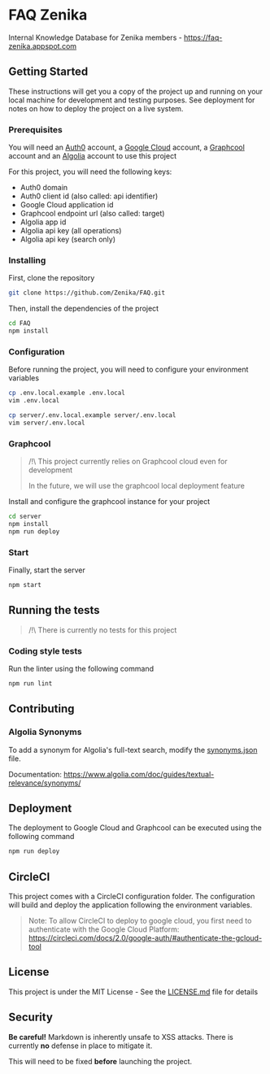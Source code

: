 # FAQ Zenika

Internal Knowledge Database for Zenika members - https://faq-zenika.appspot.com

## Getting Started

These instructions will get you a copy of the project up and running on your local machine for development and testing purposes. See deployment for notes on how to deploy the project on a live system.

### Prerequisites

You will need an [Auth0](https://auth0.com/) account, a [Google Cloud](https://cloud.google.com) account, a [Graphcool](https://www.graph.cool/) account and an [Algolia](https://www.algolia.com/) account to use this project

For this project, you will need the following keys:

* Auth0 domain
* Auth0 client id (also called: api identifier)
* Google Cloud application id
* Graphcool endpoint url (also called: target)
* Algolia app id
* Algolia api key (all operations)
* Algolia api key (search only)

### Installing

First, clone the repository

```bash
git clone https://github.com/Zenika/FAQ.git
```

Then, install the dependencies of the project

```bash
cd FAQ
npm install
```

### Configuration

Before running the project, you will need to configure your environment variables

```bash
cp .env.local.example .env.local
vim .env.local

cp server/.env.local.example server/.env.local
vim server/.env.local
```

### Graphcool

> /!\ This project currently relies on Graphcool cloud even for development
>
> In the future, we will use the graphcool local deployment feature

Install and configure the graphcool instance for your project

```bash
cd server
npm install
npm run deploy
```

### Start

Finally, start the server

```bash
npm start
```

## Running the tests

> /!\ There is currently no tests for this project

### Coding style tests

Run the linter using the following command

```bash
npm run lint
```

## Contributing

### Algolia Synonyms

To add a synonym for Algolia's full-text search, modify the [synonyms.json](server/algolia/synonyms.json) file.

Documentation: https://www.algolia.com/doc/guides/textual-relevance/synonyms/

## Deployment

The deployment to Google Cloud and Graphcool can be executed using the following command

```bash
npm run deploy
```

## CircleCI

This project comes with a CircleCI configuration folder.
The configuration will build and deploy the application following the environment variables.

> Note: To allow CircleCI to deploy to google cloud, you first need to authenticate
> with the Google Cloud Platform: https://circleci.com/docs/2.0/google-auth/#authenticate-the-gcloud-tool

## License

This project is under the MIT License - See the [LICENSE.md](LICENSE.md) file for details

## Security

**Be careful!** Markdown is inherently unsafe to XSS attacks. There is currently **no** defense in place to mitigate it.

This will need to be fixed **before** launching the project.
